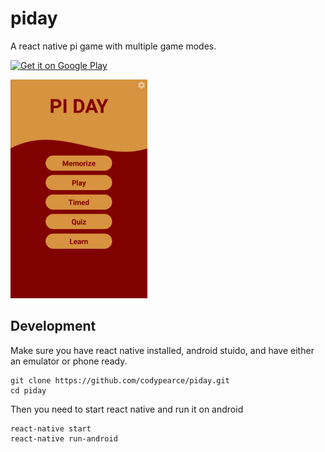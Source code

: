 # piday

A react native pi game with multiple game modes.

<a href='https://play.google.com/store/apps/details?id=com.piday&hl=en&pcampaignid=MKT-Other-global-all-co-prtnr-py-PartBadge-Mar2515-1' height="100"><img alt='Get it on Google Play' src='https://play.google.com/intl/en_us/badges/images/generic/en_badge_web_generic.png' height="100"></a>

<img src="https://raw.githubusercontent.com/codypearce/piday/master/assets/images/piday-screenshot1.png" height="350">


## Development 
Make sure you have react native installed, android stuido, and have either an emulator or phone ready.

```
git clone https://github.com/codypearce/piday.git
cd piday
```
Then you need to start react native and run it on android

```
react-native start
react-native run-android
```
